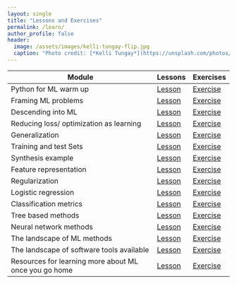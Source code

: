 ```yaml
---
layout: single
title: "Lessons and Exercises"
permalink: /learn/
author_profile: false
header:
  image: /assets/images/kelli-tungay-flip.jpg
  caption: "Photo credit: [*Kelli Tungay*](https://unsplash.com/photos/2LJ4rqK2qfU)"
---
```

Module | Lessons | Exercises
-- | -- | --
Python for ML warm up | [Lesson](https://nbviewer.jupyter.org/github/USDA-ARS-GBRU/ml-training-site/blob/master/assets/nb-lessons/01_Python_for_ML_warm_up.ipynb) | [Exercise](https://nbviewer.jupyter.org/github/USDA-ARS-GBRU/ml-training-site/blob/master/assets/nb-exercises/01_Python_for_ML_warm_up.ipynb)
Framing ML problems | [Lesson](https://nbviewer.jupyter.org/github/USDA-ARS-GBRU/ml-training-site/blob/master/assets/nb-lessons/02_Framing_ML_problems.ipynb) | [Exercise](https://nbviewer.jupyter.org/github/USDA-ARS-GBRU/ml-training-site/blob/master/assets/nb-exercises/02_Framing_ML_problems.ipynb)
Descending into ML | [Lesson](https://nbviewer.jupyter.org/github/USDA-ARS-GBRU/ml-training-site/blob/master/assets/nb-lessons/03_Decending_into_ML.ipynb) | [Exercise](https://nbviewer.jupyter.org/github/USDA-ARS-GBRU/ml-training-site/blob/master/assets/nb-exercises/03_Decending_into_ML.ipynb)
Reducing loss/ optimization as  learning | [Lesson](https://nbviewer.jupyter.org/github/USDA-ARS-GBRU/ml-training-site/blob/master/assets/nb-lessons/04_Reducing_loss_optimization_as_learning.ipynb) | [Exercise](https://nbviewer.jupyter.org/github/USDA-ARS-GBRU/ml-training-site/blob/master/assets/nb-exercises/04_Reducing_loss_optimization_as_learning.ipynb)
Generalization | [Lesson](https://nbviewer.jupyter.org/github/USDA-ARS-GBRU/ml-training-site/blob/master/assets/nb-lessons/05_Generalization.ipynb) | [Exercise](https://nbviewer.jupyter.org/github/USDA-ARS-GBRU/ml-training-site/blob/master/assets/nb-exercises/05_Generalization.ipynb)
Training and test Sets | [Lesson](https://nbviewer.jupyter.org/github/USDA-ARS-GBRU/ml-training-site/blob/master/assets/nb-lessons/06_training_and_datasets.ipynb) | [Exercise](https://nbviewer.jupyter.org/github/USDA-ARS-GBRU/ml-training-site/blob/master/assets/nb-exercises/06_training_and_datasets.ipynb)
Synthesis example | [Lesson](https://nbviewer.jupyter.org/github/USDA-ARS-GBRU/ml-training-site/blob/master/assets/nb-lessons/07_synthesis_example.ipynb) | [Exercise](https://nbviewer.jupyter.org/github/USDA-ARS-GBRU/ml-training-site/blob/master/assets/nb-exercises/07_synthesis_example.ipynb)
Feature representation | [Lesson](https://nbviewer.jupyter.org/github/USDA-ARS-GBRU/ml-training-site/blob/master/assets/nb-lessons/08_Feature_representation.ipynb) | [Exercise](https://nbviewer.jupyter.org/github/USDA-ARS-GBRU/ml-training-site/blob/master/assets/nb-exercises/08_Feature_representation.ipynb)
Regularization | [Lesson](https://nbviewer.jupyter.org/github/USDA-ARS-GBRU/ml-training-site/blob/master/assets/nb-lessons/09_Regularization.ipynb) | [Exercise](https://nbviewer.jupyter.org/github/USDA-ARS-GBRU/ml-training-site/blob/master/assets/nb-exercises/09_Regularization.ipynb)
Logistic regression | [Lesson](https://nbviewer.jupyter.org/github/USDA-ARS-GBRU/ml-training-site/blob/master/assets/nb-lessons/10_logistic_regression.ipynb) | [Exercise](https://nbviewer.jupyter.org/github/USDA-ARS-GBRU/ml-training-site/blob/master/assets/nb-exercises/10_logistic_regression.ipynb)
Classification metrics | [Lesson](https://nbviewer.jupyter.org/github/USDA-ARS-GBRU/ml-training-site/blob/master/assets/nb-lessons/11_classification_metrics.ipynb) | [Exercise](https://nbviewer.jupyter.org/github/USDA-ARS-GBRU/ml-training-site/blob/master/assets/nb-exercises/11_classification_metrics.ipynb)
Tree based methods | [Lesson](https://nbviewer.jupyter.org/github/USDA-ARS-GBRU/ml-training-site/blob/master/assets/nb-lessons/12_Tree_based_methods.ipynb) | [Exercise](https://nbviewer.jupyter.org/github/USDA-ARS-GBRU/ml-training-site/blob/master/assets/nb-exercises/12_Tree_based_methods.ipynb)
Neural network methods | [Lesson](https://nbviewer.jupyter.org/github/USDA-ARS-GBRU/ml-training-site/blob/master/assets/nb-lessons/13_neural_network_methods.ipynb) | [Exercise](https://nbviewer.jupyter.org/github/USDA-ARS-GBRU/ml-training-site/blob/master/assets/nb-exercises/13_neural_network_methods.ipynb)
The landscape of ML methods | [Lesson](https://nbviewer.jupyter.org/github/USDA-ARS-GBRU/ml-training-site/blob/master/assets/nb-lessons/14_the_landscape_of_ML_methods.ipynb) | [Exercise](https://nbviewer.jupyter.org/github/USDA-ARS-GBRU/ml-training-site/blob/master/assets/nb-exercises/14_the_landscape_of_ML_methods.ipynb)
The landscape of software tools available | [Lesson](https://nbviewer.jupyter.org/github/USDA-ARS-GBRU/ml-training-site/blob/master/assets/nb-lessons/15_the_landscape_of_ml_software.ipynb) | [Exercise](https://nbviewer.jupyter.org/github/USDA-ARS-GBRU/ml-training-site/blob/master/assets/nb-exercises/15_the_landscape_of_ml_software.ipynb)
Resources for learning more about ML once you go home | [Lesson](https://nbviewer.jupyter.org/github/USDA-ARS-GBRU/ml-training-site/blob/master/assets/nb-lessons/16_Resources_home_ml_learning.ipynb) | [Exercise](https://nbviewer.jupyter.org/github/USDA-ARS-GBRU/ml-training-site/blob/master/assets/nb-exercises/16_Resources_home_ml_learning.ipynb)
